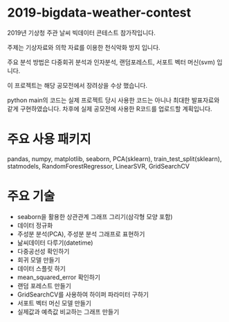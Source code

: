 # 2019-bigdata-weather-contest
 <p>
 2019년 기상청 주관 날씨 빅데이터 콘테스트 참가작입니다.
 
 주제는 기상자료와 의학 자료를 이용한 천식악화 방지 입니다.
 
 주요 분석 방법은 다중회귀 분석과 인자분석, 랜덤포레스트, 서포트 벡터 머신(svm) 입니다.
 
 이 프로젝트는 해당 공모전에서 장려상을 수상 했습니다.
 
 python main의 코드는 실제 프로젝트 당시 사용한 코드는 아니나 최대한 발표자료와 같게 구현하였습니다. 차후에 실제 공모전에 사용한 R코드를 업로드할 계획입니다.
  </p>


 <h1>
 주요 사용 패키지
</h1>
<p>
 pandas, numpy, matplotlib, seaborn, PCA(sklearn), train_test_split(sklearn), statmodels, RandomForestRegressor, LinearSVR, GridSearchCV
 </p>
 
 
 
 
 
 <h1>
 주요 기술
</h1>
 <ul>
   <li>
   seaborn을 활용한 상관관계 그래프 그리기(삼각형 모양 포함) </li>
   <li>
   데이터 정규화 </li>
   <li>
   주성분 분석(PCA), 주성분 분석 그래프로 표현하기 </li>
   <li>
   낢씨데이터 다루기(datetime) </li>
   <li>
   다중공선성 확인하기 </li>
   <li>
   회귀 모델 만들기 </li>
   <li>
   데이터 스플릿 하기 </li>
   <li>
   mean_squared_error 확인하기 </li>
   <li>
   랜덤 포레스트 만들기 </li>
   <li>
   GridSearchCV를 사용하여 하이퍼 파라미터 구하기 </li>
   <li>
   서포트 벡터 머신 모델 만들기 </li>
    <li>
   실제값과 예측값 비교하는 그래프 만들기 </li>
  </ul>
